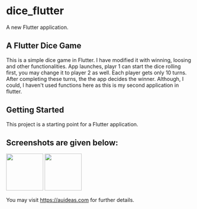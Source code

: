# dice_flutter

A new Flutter application.

## A Flutter Dice Game
This is a simple dice game in Flutter. I have modified it with winning, loosing and other functionalities. App launches, playr 1 can start the dice rolling first, you may change it to player 2 as well. Each player gets only 10 turns. After completing these turns, the the app decides the winner. Although, I could, I haven't used functions here as this is my second application in flutter.

## Getting Started

This project is a starting point for a Flutter application.
## Screenshots are given below: 
<img src="(https://user-images.githubusercontent.com/43939523/115489161-2b85e280-a275-11eb-8e70-60d26e006672.png" width="100" height="100">
<img src="https://user-images.githubusercontent.com/43939523/115489181-30e32d00-a275-11eb-9b45-7b1ab2f16b68.png" width="100" height="100">

You may visit https://auideas.com for further details. 
